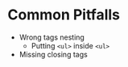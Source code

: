 Common Pitfalls
================

- Wrong tags nesting
  - Putting `<ul>` inside `<ul>`
- Missing closing tags
